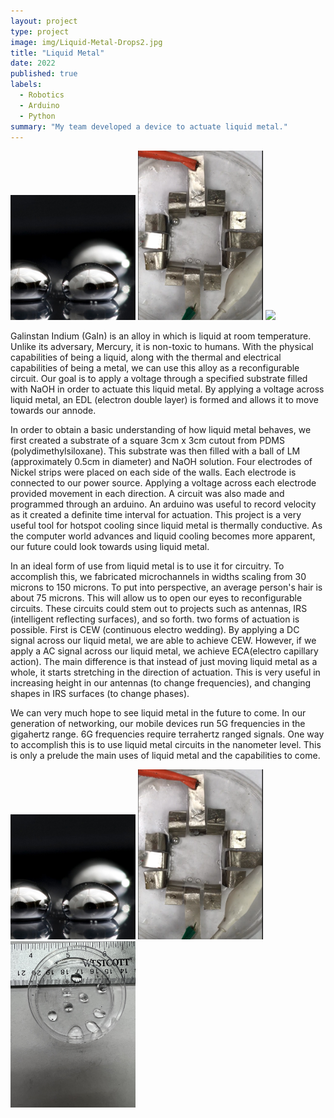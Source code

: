 ```yaml
---
layout: project
type: project
image: img/Liquid-Metal-Drops2.jpg
title: "Liquid Metal"
date: 2022
published: true
labels:
  - Robotics
  - Arduino
  - Python
summary: "My team developed a device to actuate liquid metal."
---
```


<div class="text-center p-4">
  <img width="200px" src="../img/Liquid-Metal-Drops2.jpg" class="img-thumbnail" >
  <img width="200px" src="../img/Screenshot 2022-09-15 112943.png" class="img-thumbnail" >
  <img width="200px" src="../img/micromouse/quartercmall.jpg" >
</div>

Galinstan Indium (GaIn) is an alloy in which is liquid at room temperature. Unlike its adversary, Mercury, it is non-toxic to humans. With the physical capabilities of being a liquid, along with the thermal and electrical capabilities of being a metal, we can use this alloy as a reconfigurable circuit. Our goal is to apply a voltage through a specified substrate filled with NaOH in order to actuate this liquid metal. By applying a voltage across liquid metal, an EDL (electron double layer) is formed and allows it to move towards our annode.

In order to obtain a basic understanding of how liquid metal behaves, we first created a substrate of a square 3cm x 3cm cutout from PDMS (polydimethylsiloxane). This substrate was then filled with a ball of LM (approximately 0.5cm in diameter) and NaOH solution. Four electrodes of Nickel strips were placed on each side of the walls. Each electrode is connected to our power source. Applying a voltage across each electrode provided movement in each direction. A circuit was also made and programmed through an arduino. An arduino was useful to record velocity as it created a definite time interval for actuation. This project is a very useful tool for hotspot cooling since liquid metal is thermally conductive. As the computer world advances and liquid cooling becomes more apparent, our future could look towards using liquid metal.

In an ideal form of use from liquid metal is to use it for circuitry. To accomplish this, we fabricated microchannels in widths scaling from 30 microns to 150 microns. To put into perspective, an average person's hair is about 75 microns. This will allow us to open our eyes to reconfigurable circuits. These circuits could stem out to projects such as antennas, IRS (intelligent reflecting surfaces), and so forth. two forms of actuation is possible. First is CEW (continuous electro wedding). By applying a DC signal across our liquid metal, we are able to achieve CEW. However, if we apply a AC signal across our liquid metal, we achieve ECA(electro capillary action). The main difference is that instead of just moving liquid metal as a whole, it starts stretching in the direction of actuation. This is very useful in increasing height in our antennas (to change frequencies), and changing shapes in IRS surfaces (to change phases).

We can very much hope to see liquid metal in the future to come. In our generation of networking, our mobile devices run 5G frequencies in the gigahertz range. 6G frequencies require terrahertz ranged signals. One way to accomplish this is to use liquid metal circuits in the nanometer level. This is only a prelude the main uses of liquid metal and the capabilities to come.

<img width="200px" class="rounded float-start pe-4" src="../img/Liquid-Metal-Drops2.jpg">
<img width="200px" class="rounded float-start pe-4" src="../img/Screenshot 2022-09-15 112943.png"> 
<img width="200px" class="rounded float-start pe-4" src="../img/quartercmall.jpg">
